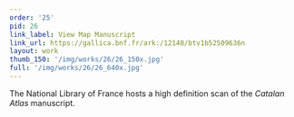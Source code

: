 ```yaml
---
order: '25'
pid: 26
link_label: View Map Manuscript
link_url: https://gallica.bnf.fr/ark:/12148/btv1b52509636n
layout: work
thumb_150: '/img/works/26/26_150x.jpg'
full: '/img/works/26/26_640x.jpg'
---
```


The National Library of France hosts a high definition scan of the _Catalan Atlas_ manuscript.
